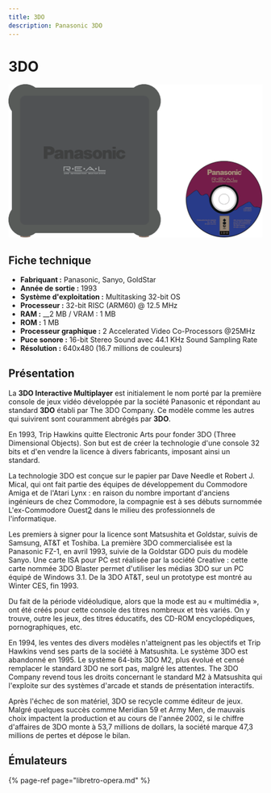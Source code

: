 ```yaml
---
title: 3DO
description: Panasonic 3DO
---
```


# 3DO

![](/migration-images/emulateurs/consoles-de-salon/3do/3do.svg)

## Fiche technique

* **Fabriquant :** Panasonic, Sanyo, GoldStar
* **Année de sortie :** 1993
* **Système d'exploitation :** Multitasking 32-bit OS 
* **Processeur :** 32-bit RISC \(ARM60\) @ 12.5 MHz
* **RAM :** __2 MB / VRAM : 1 MB
* **ROM :** 1 MB
* **Processeur graphique :** 2 Accelerated Video Co-Processors @25MHz
* **Puce sonore :** 16-bit Stereo Sound avec 44.1 KHz Sound Sampling Rate
* **Résolution :** 640x480 \(16.7 millions de couleurs\)

## Présentation

La **3DO Interactive Multiplayer** est initialement le nom porté par la première console de jeux vidéo développée par la société Panasonic et répondant au standard **3DO** établi par The 3DO Company. Ce modèle comme les autres qui suivirent sont couramment abrégés par **3DO**.

En 1993, Trip Hawkins quitte Electronic Arts pour fonder 3DO \(Three Dimensional Objects\). Son but est de créer la technologie d'une console 32 bits et d'en vendre la licence à divers fabricants, imposant ainsi un standard.

La technologie 3DO est conçue sur le papier par Dave Needle et Robert J. Mical, qui ont fait partie des équipes de développement du Commodore Amiga et de l'Atari Lynx : en raison du nombre important d'anciens ingénieurs de chez Commodore, la compagnie est à ses débuts surnommée L'ex-Commodore Ouest[2](https://fr.wikipedia.org/wiki/3DO_Interactive_Multiplayer#cite_note-2) dans le milieu des professionnels de l'informatique.

Les premiers à signer pour la licence sont Matsushita et Goldstar, suivis de Samsung, AT&T et Toshiba. La première 3DO commercialisée est la Panasonic FZ-1, en avril 1993, suivie de la Goldstar GDO puis du modèle Sanyo. Une carte ISA pour PC est réalisée par la société Creative : cette carte nommée 3DO Blaster permet d'utiliser les médias 3DO sur un PC équipé de Windows 3.1. De la 3DO AT&T, seul un prototype est montré au Winter CES, fin 1993.

Du fait de la période vidéoludique, alors que la mode est au « multimédia », ont été créés pour cette console des titres nombreux et très variés. On y trouve, outre les jeux, des titres éducatifs, des CD-ROM encyclopédiques, pornographiques, etc.

En 1994, les ventes des divers modèles n'atteignent pas les objectifs et Trip Hawkins vend ses parts de la société à Matsushita. Le système 3DO est abandonné en 1995. Le système 64-bits 3DO M2, plus évolué et censé remplacer le standard 3DO ne sort pas, malgré les attentes. The 3DO Company revend tous les droits concernant le standard M2 à Matsushita qui l'exploite sur des systèmes d'arcade et stands de présentation interactifs.

Après l'échec de son matériel, 3DO se recycle comme éditeur de jeux. Malgré quelques succès comme Meridian 59 et Army Men, de mauvais choix impactent la production et au cours de l'année 2002, si le chiffre d'affaires de 3DO monte à 53,7 millions de dollars, la société marque 47,3 millions de pertes et dépose le bilan. 

## Émulateurs

{% page-ref page="libretro-opera.md" %}

